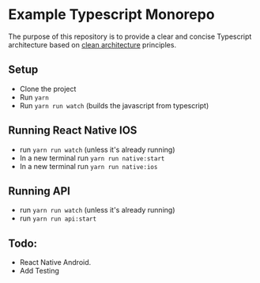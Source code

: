 # Example Typescript Monorepo

The purpose of this repository is to provide a clear and concise Typescript architecture based on [clean architecture](https://www.microsoft.com/net/download/thank-you/aspnet-ebook) principles.

## Setup

- Clone the project
- Run `yarn`
- Run `yarn run watch` (builds the javascript from typescript)

## Running React Native IOS

- run `yarn run watch` (unless it's already running)
- In a new terminal run `yarn run native:start`
- In a new terminal run `yarn run native:ios`

## Running API

- run `yarn run watch` (unless it's already running)
- run `yarn run api:start`

## Todo:

- React Native Android.
- Add Testing